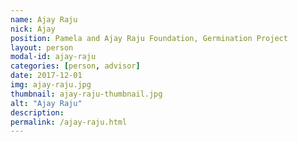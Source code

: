 ```yaml
---
name: Ajay Raju
nick: Ajay
position: Pamela and Ajay Raju Foundation, Germination Project
layout: person
modal-id: ajay-raju
categories: [person, advisor]
date: 2017-12-01
img: ajay-raju.jpg
thumbnail: ajay-raju-thumbnail.jpg
alt: "Ajay Raju"
description: 
permalink: /ajay-raju.html
---
```

